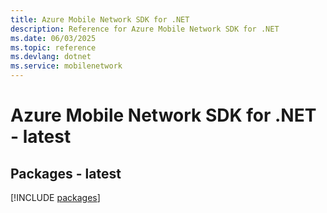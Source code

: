 ```yaml
---
title: Azure Mobile Network SDK for .NET
description: Reference for Azure Mobile Network SDK for .NET
ms.date: 06/03/2025
ms.topic: reference
ms.devlang: dotnet
ms.service: mobilenetwork
---
```

# Azure Mobile Network SDK for .NET - latest
## Packages - latest
[!INCLUDE [packages](mobile-network-index.md)]